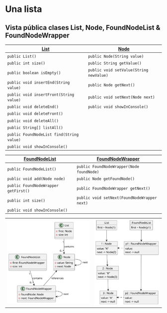 # Una lista

## Vista pública clases List, Node, FoundNodeList & FoundNodeWrapper

<div align=center>

|[List](List.java)|[Node](Node.java)|
|-|-|
|`public List()`|`public Node(String value)`|`public FoundNodeList()`|`public FoundNodeWrapper(Node foundNode)`|
|`public int size()`|`public String getValue()`|`public void add(Node node)`|`public Node getFoundNode()`|
|`public boolean isEmpty()`|`public void setValue(String newValue)`|`public FoundNodeWrapper getFirst()`|`public FoundNodeWrapper getNext()`|
|`public void insertEnd(String value)`|`public Node getNext()`|`public int size()`|`public void setNext(FoundNodeWrapper next)`|
|`public void insertFront(String value)`|`public void setNext(Node next)`|`public void showInConsole()`||
|`public void deleteEnd()`|`public void showInConsole()`|||
|`public void deleteFront()`||||
|`public void deleteAll()`||||
|`public String[] listAll()`||||
|`public FoundNodeList find(String value)`||||
|`public void showInConsole()`||||

|[FoundNodeList](FoundNodeList.java)|[FoundNodeWrapper](FoundNodeWrapper.java)|
|-|-|
|`public FoundNodeList()`|`public FoundNodeWrapper(Node foundNode)`|
|`public void add(Node node)`|`public Node getFoundNode()`|
|`public FoundNodeWrapper getFirst()`|`public FoundNodeWrapper getNext()`|
|`public int size()`|`public void setNext(FoundNodeWrapper next)`|
|`public void showInConsole()`||

|||
|-|-|
|![](/images/modelosUML/unaLista-dC.svg)|![](/images/modelosUML/unaLista-dO.svg)

</div>
